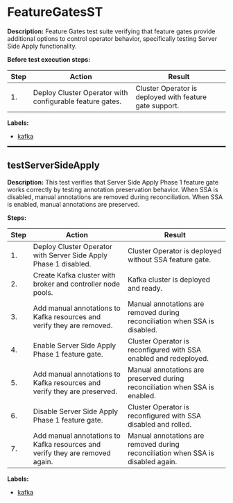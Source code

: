 # FeatureGatesST

**Description:** Feature Gates test suite verifying that feature gates provide additional options to control operator behavior, specifically testing Server Side Apply functionality.

**Before test execution steps:**

| Step | Action | Result |
| - | - | - |
| 1. | Deploy Cluster Operator with configurable feature gates. | Cluster Operator is deployed with feature gate support. |

**Labels:**

* [kafka](labels/kafka.md)

<hr style="border:1px solid">

## testServerSideApply

**Description:** This test verifies that Server Side Apply Phase 1 feature gate works correctly by testing annotation preservation behavior. When SSA is disabled, manual annotations are removed during reconciliation. When SSA is enabled, manual annotations are preserved.

**Steps:**

| Step | Action | Result |
| - | - | - |
| 1. | Deploy Cluster Operator with Server Side Apply Phase 1 disabled. | Cluster Operator is deployed without SSA feature gate. |
| 2. | Create Kafka cluster with broker and controller node pools. | Kafka cluster is deployed and ready. |
| 3. | Add manual annotations to Kafka resources and verify they are removed. | Manual annotations are removed during reconciliation when SSA is disabled. |
| 4. | Enable Server Side Apply Phase 1 feature gate. | Cluster Operator is reconfigured with SSA enabled and redeployed. |
| 5. | Add manual annotations to Kafka resources and verify they are preserved. | Manual annotations are preserved during reconciliation when SSA is enabled. |
| 6. | Disable Server Side Apply Phase 1 feature gate. | Cluster Operator is reconfigured with SSA disabled and rolled. |
| 7. | Add manual annotations to Kafka resources and verify they are removed again. | Manual annotations are removed during reconciliation when SSA is disabled again. |

**Labels:**

* [kafka](labels/kafka.md)

